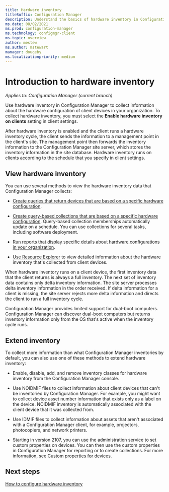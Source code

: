 ```yaml
---
title: Hardware inventory
titleSuffix: Configuration Manager
description: Understand the basics of hardware inventory in Configuration Manager.
ms.date: 08/02/2021
ms.prod: configuration-manager
ms.technology: configmgr-client
ms.topic: overview
author: mestew
ms.author: mstewart
manager: dougeby
ms.localizationpriority: medium
---
```


# Introduction to hardware inventory

*Applies to: Configuration Manager (current branch)*

Use hardware inventory in Configuration Manager to collect information about the hardware configuration of client devices in your organization. To collect hardware inventory, you must select the **Enable hardware inventory on clients** setting in client settings.

After hardware inventory is enabled and the client runs a hardware inventory cycle, the client sends the information to a management point in the client's site. The management point then forwards the inventory information to the Configuration Manager site server, which stores the inventory information in the site database. Hardware inventory runs on clients according to the schedule that you specify in client settings.

## View hardware inventory

You can use several methods to view the hardware inventory data that Configuration Manager collects:

- [Create queries that return devices that are based on a specific hardware configuration](../../../servers/manage/introduction-to-queries.md).

- [Create query-based collections that are based on a specific hardware configuration](../collections/introduction-to-collections.md). Query-based collection memberships automatically update on a schedule. You can use collections for several tasks, including software deployment.

- [Run reports that display specific details about hardware configurations in your organization](../../../servers/manage/introduction-to-reporting.md).

- [Use Resource Explorer](use-resource-explorer-to-view-hardware-inventory.md) to view detailed information about the hardware inventory that's collected from client devices.

When hardware inventory runs on a client device, the first inventory data that the client returns is always a full inventory. The next set of inventory data contains only delta inventory information. The site server processes delta inventory information in the order received. If delta information for a client is missing, the site server rejects more delta information and directs the client to run a full inventory cycle.

Configuration Manager provides limited support for dual-boot computers. Configuration Manager can discover dual-boot computers but returns inventory information only from the OS that's active when the inventory cycle runs.

## Extend inventory

To collect more information than what Configuration Manager inventories by default, you can also use one of these methods to extend hardware inventory:

- Enable, disable, add, and remove inventory classes for hardware inventory from the Configuration Manager console.

- Use NOIDMIF files to collect information about client devices that can't be inventoried by Configuration Manager. For example, you might want to collect device asset number information that exists only as a label on the device. NOIDMIF inventory is automatically associated with the client device that it was collected from.

- Use IDMIF files to collect information about assets that aren't associated with a Configuration Manager client, for example, projectors, photocopiers, and network printers.

- Starting in version 2107, you can use the administration service to set custom properties on devices.<!--8939867--> You can then use the custom properties in Configuration Manager for reporting or to create collections. For more information, see [Custom properties for devices](../../../../develop/adminservice/custom-properties.md).

## Next steps

[How to configure hardware inventory](configure-hardware-inventory.md)
